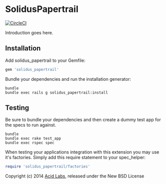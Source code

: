 SolidusPapertrail
=================

[![CircleCI](https://circleci.com/gh/solidusio-contrib/solidus_papertrail.svg?style=svg)](https://circleci.com/gh/solidusio-contrib/solidus_papertrail)

Introduction goes here.

Installation
------------

Add solidus_papertrail to your Gemfile:

```ruby
gem 'solidus_papertrail'
```

Bundle your dependencies and run the installation generator:

```shell
bundle
bundle exec rails g solidus_papertrail:install
```

Testing
-------

Be sure to bundle your dependencies and then create a dummy test app for the specs to run against.

```shell
bundle
bundle exec rake test_app
bundle exec rspec spec
```

When testing your applications integration with this extension you may use it's factories.
Simply add this require statement to your spec_helper:

```ruby
require 'solidus_papertrail/factories'
```


Copyright (c) 2014 [Acid Labs][acidlabs], released under the New BSD License

[acidlabs]: https://github.com/acidlabs
